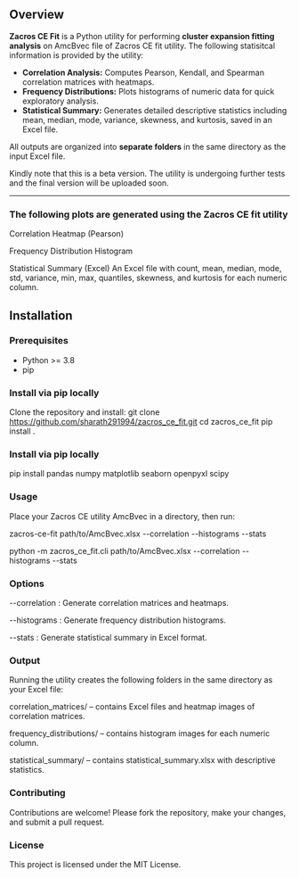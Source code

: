 
## Overview

**Zacros CE Fit** is a Python utility for performing **cluster expansion fitting analysis** on AmcBvec file of Zacros CE fit utility. The following statisitcal information is provided by the utility: 

- **Correlation Analysis:** Computes Pearson, Kendall, and Spearman correlation matrices with heatmaps.  
- **Frequency Distributions:** Plots histograms of numeric data for quick exploratory analysis.  
- **Statistical Summary:** Generates detailed descriptive statistics including mean, median, mode, variance, skewness, and kurtosis, saved in an Excel file.  

All outputs are organized into **separate folders** in the same directory as the input Excel file.

Kindly note that this is a beta version. The utility is undergoing further tests and the final version will be uploaded soon.

---

### The following plots are generated using the Zacros CE fit utility ###### 

Correlation Heatmap (Pearson)

Frequency Distribution Histogram


Statistical Summary (Excel)
An Excel file with count, mean, median, mode, std, variance, min, max, quantiles, skewness, and kurtosis for each numeric column.

## Installation

### Prerequisites

- Python >= 3.8
- pip

### Install via pip locally

Clone the repository and install:
git clone https://github.com/sharath291994/zacros_ce_fit.git
cd zacros_ce_fit
pip install .

### Install via pip locally
pip install pandas numpy matplotlib seaborn openpyxl scipy

### Usage

Place your Zacros CE utility  AmcBvec in a directory, then run:

zacros-ce-fit path/to/AmcBvec.xlsx --correlation --histograms --stats

python -m zacros_ce_fit.cli path/to/AmcBvec.xlsx --correlation --histograms --stats

### Options

--correlation : Generate correlation matrices and heatmaps.

--histograms : Generate frequency distribution histograms.

--stats : Generate statistical summary in Excel format.

### Output

Running the utility creates the following folders in the same directory as your Excel file:

correlation_matrices/ – contains Excel files and heatmap images of correlation matrices.

frequency_distributions/ – contains histogram images for each numeric column.

statistical_summary/ – contains statistical_summary.xlsx with descriptive statistics.

### Contributing

Contributions are welcome! Please fork the repository, make your changes, and submit a pull request.

### License

This project is licensed under the MIT License.











